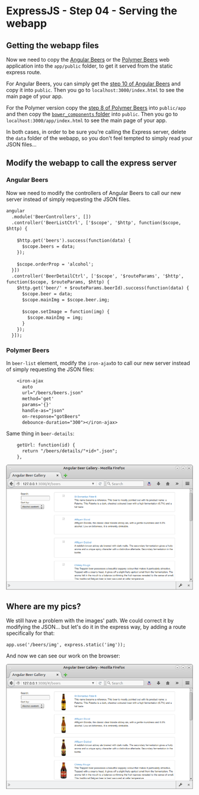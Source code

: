 # ExpressJS - Step 04 - Serving the webapp

## Getting the webapp files

Now we need to copy the [Angular Beers](https://github.com/LostInBrittany/angular-beers) or the [Polymer Beers](https://github.com/LostInBrittany/polymer-beers) web application into the `app/public` folder, to get it served from the static express route.

For Angular Beers, you can simply get the [step 10 of Angular Beers](https://github.com/LostInBrittany/angular-beers/tree/master/step-10) and copy it into `public`. Then you go to `localhost:3000/index.html` to see the main page of your app.

For the Polymer version copy the [step 8 of Polymer Beers](https://github.com/LostInBrittany/polymer-beers/tree/master/step-08) into `public/app` and then copy the [`bower_components` folder](https://github.com/LostInBrittany/angular-beers/tree/master/bower_components) into `public`. Then you go to `localhost:3000/app/index.html` to see the main page of your app.

In both cases, in order to be sure you're calling the Express server, delete the `data` folder of the webapp, so you don't feel tempted to simply read your JSON files...

## Modify the webapp to call the express server

### Angular Beers

Now we need to modify the controllers of Angular Beers to call our new server instead of simply requesting the JSON files.

    angular
      .module('BeerControllers', [])
      .controller('BeerListCtrl', ['$scope', '$http', function($scope, $http) {

        $http.get('beers').success(function(data) {
          $scope.beers = data;
        });

        $scope.orderProp = 'alcohol';
      }])
      .controller('BeerDetailCtrl', ['$scope', '$routeParams', '$http', function($scope, $routeParams, $http) {
        $http.get('beer/' + $routeParams.beerId).success(function(data) {
          $scope.beer = data;      
          $scope.mainImg = $scope.beer.img;

          $scope.setImage = function(img) {
            $scope.mainImg = img;
          }
        });
      }]);


### Polymer Beers

In `beer-list` element, modify the `iron-ajax`to to call our new server instead of simply requesting the JSON files:

```
    <iron-ajax
      auto
      url="/beers/beers.json"
      method='get'
      params='{}'
      handle-as="json"
      on-response="gotBeers"
      debounce-duration="300"></iron-ajax>
```

Same thing in `beer-details`:

```
    getUrl: function(id) {
      return "/beers/details/"+id+".json";
    },
```

![Beer list](/assets/step-04-beerlist-withoutpics.png)

## Where are my pics?

We still have a problem with the images' path. We could correct it by modifying the JSON... but let's do it in the express way, by adding a route specifically for that:


    app.use('/beers/img', express.static('img'));      


And now we can see our work on the browser:


![Beer list](/assets/step-04-beerlist.png)
